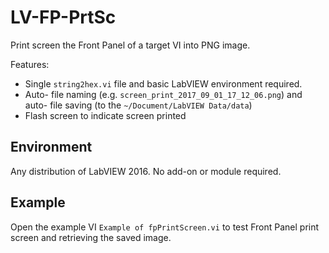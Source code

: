 LV-FP-PrtSc
======

Print screen the Front Panel of a target VI into PNG image.

Features:

- Single `string2hex.vi` file and basic LabVIEW environment required.
- Auto- file naming (e.g. `screen_print_2017_09_01_17_12_06.png`) and auto- file saving (to the `~/Document/LabVIEW Data/data`)
- Flash screen to indicate screen printed

##  Environment

Any distribution of LabVIEW 2016. No add-on or module required.

## Example

Open the example VI `Example of fpPrintScreen.vi` to test Front Panel print screen and retrieving the saved image.
